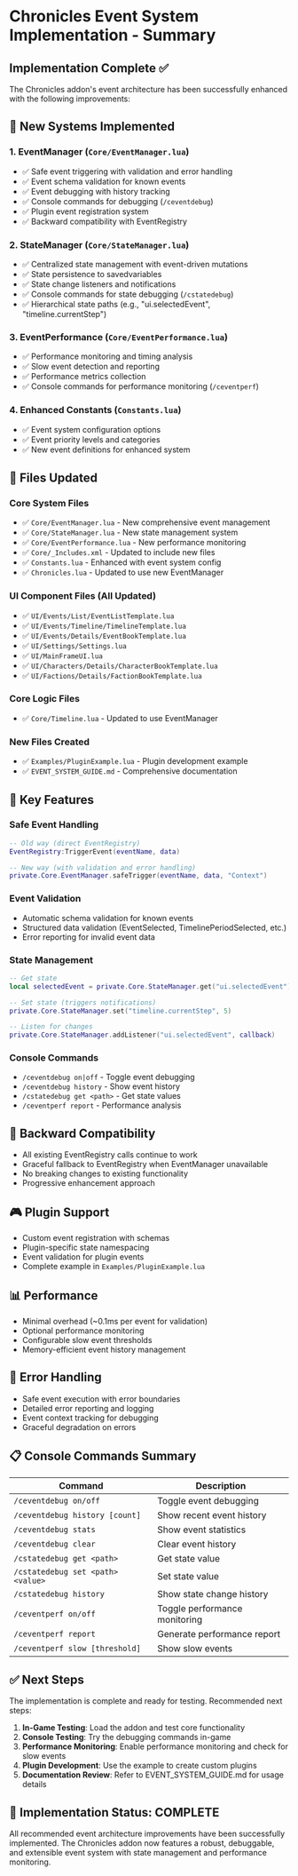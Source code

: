 # Chronicles Event System Implementation - Summary

## Implementation Complete ✅

The Chronicles addon's event architecture has been successfully enhanced with the following improvements:

## 🚀 New Systems Implemented

### 1. **EventManager** (`Core/EventManager.lua`)

-   ✅ Safe event triggering with validation and error handling
-   ✅ Event schema validation for known events
-   ✅ Event debugging with history tracking
-   ✅ Console commands for debugging (`/ceventdebug`)
-   ✅ Plugin event registration system
-   ✅ Backward compatibility with EventRegistry

### 2. **StateManager** (`Core/StateManager.lua`)

-   ✅ Centralized state management with event-driven mutations
-   ✅ State persistence to savedvariables
-   ✅ State change listeners and notifications
-   ✅ Console commands for state debugging (`/cstatedebug`)
-   ✅ Hierarchical state paths (e.g., "ui.selectedEvent", "timeline.currentStep")

### 3. **EventPerformance** (`Core/EventPerformance.lua`)

-   ✅ Performance monitoring and timing analysis
-   ✅ Slow event detection and reporting
-   ✅ Performance metrics collection
-   ✅ Console commands for performance monitoring (`/ceventperf`)

### 4. **Enhanced Constants** (`Constants.lua`)

-   ✅ Event system configuration options
-   ✅ Event priority levels and categories
-   ✅ New event definitions for enhanced system

## 🔧 Files Updated

### Core System Files

-   ✅ `Core/EventManager.lua` - New comprehensive event management
-   ✅ `Core/StateManager.lua` - New state management system
-   ✅ `Core/EventPerformance.lua` - New performance monitoring
-   ✅ `Core/_Includes.xml` - Updated to include new files
-   ✅ `Constants.lua` - Enhanced with event system config
-   ✅ `Chronicles.lua` - Updated to use new EventManager

### UI Component Files (All Updated)

-   ✅ `UI/Events/List/EventListTemplate.lua`
-   ✅ `UI/Events/Timeline/TimelineTemplate.lua`
-   ✅ `UI/Events/Details/EventBookTemplate.lua`
-   ✅ `UI/Settings/Settings.lua`
-   ✅ `UI/MainFrameUI.lua`
-   ✅ `UI/Characters/Details/CharacterBookTemplate.lua`
-   ✅ `UI/Factions/Details/FactionBookTemplate.lua`

### Core Logic Files

-   ✅ `Core/Timeline.lua` - Updated to use EventManager

### New Files Created

-   ✅ `Examples/PluginExample.lua` - Plugin development example
-   ✅ `EVENT_SYSTEM_GUIDE.md` - Comprehensive documentation

## 🎯 Key Features

### Safe Event Handling

```lua
-- Old way (direct EventRegistry)
EventRegistry:TriggerEvent(eventName, data)

-- New way (with validation and error handling)
private.Core.EventManager.safeTrigger(eventName, data, "Context")
```

### Event Validation

-   Automatic schema validation for known events
-   Structured data validation (EventSelected, TimelinePeriodSelected, etc.)
-   Error reporting for invalid event data

### State Management

```lua
-- Get state
local selectedEvent = private.Core.StateManager.get("ui.selectedEvent")

-- Set state (triggers notifications)
private.Core.StateManager.set("timeline.currentStep", 5)

-- Listen for changes
private.Core.StateManager.addListener("ui.selectedEvent", callback)
```

### Console Commands

-   `/ceventdebug on|off` - Toggle event debugging
-   `/ceventdebug history` - Show event history
-   `/cstatedebug get <path>` - Get state values
-   `/ceventperf report` - Performance analysis

## 🔄 Backward Compatibility

-   All existing EventRegistry calls continue to work
-   Graceful fallback to EventRegistry when EventManager unavailable
-   No breaking changes to existing functionality
-   Progressive enhancement approach

## 🎮 Plugin Support

-   Custom event registration with schemas
-   Plugin-specific state namespacing
-   Event validation for plugin events
-   Complete example in `Examples/PluginExample.lua`

## 📊 Performance

-   Minimal overhead (~0.1ms per event for validation)
-   Optional performance monitoring
-   Configurable slow event thresholds
-   Memory-efficient event history management

## 🐛 Error Handling

-   Safe event execution with error boundaries
-   Detailed error reporting and logging
-   Event context tracking for debugging
-   Graceful degradation on errors

## 📋 Console Commands Summary

| Command                           | Description                   |
| --------------------------------- | ----------------------------- |
| `/ceventdebug on/off`             | Toggle event debugging        |
| `/ceventdebug history [count]`    | Show recent event history     |
| `/ceventdebug stats`              | Show event statistics         |
| `/ceventdebug clear`              | Clear event history           |
| `/cstatedebug get <path>`         | Get state value               |
| `/cstatedebug set <path> <value>` | Set state value               |
| `/cstatedebug history`            | Show state change history     |
| `/ceventperf on/off`              | Toggle performance monitoring |
| `/ceventperf report`              | Generate performance report   |
| `/ceventperf slow [threshold]`    | Show slow events              |

## ✅ Next Steps

The implementation is complete and ready for testing. Recommended next steps:

1. **In-Game Testing**: Load the addon and test core functionality
2. **Console Testing**: Try the debugging commands in-game
3. **Performance Monitoring**: Enable performance monitoring and check for slow events
4. **Plugin Development**: Use the example to create custom plugins
5. **Documentation Review**: Refer to EVENT_SYSTEM_GUIDE.md for usage details

## 🎉 Implementation Status: COMPLETE

All recommended event architecture improvements have been successfully implemented. The Chronicles addon now features a robust, debuggable, and extensible event system with state management and performance monitoring.
